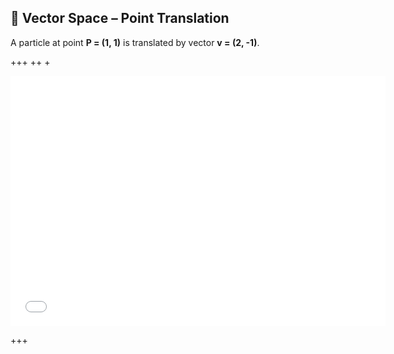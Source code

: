 ## 🧮 Vector Space – Point Translation

A particle at point **P = (1, 1)** is translated by vector **v = (2, -1)**.

+++
++
+

<!-- Just your own scripts now -->
<iframe src="../assets/trig.html" width="600" height="400" style="border:none;"></iframe>

+++
